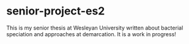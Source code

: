 senior-project-es2
==================

This is my senior thesis at Wesleyan University written about bacterial speciation and approaches at demarcation. It is a work in progress!